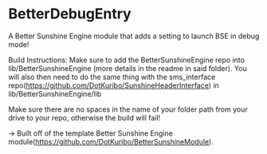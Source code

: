 # BetterDebugEntry
A Better Sunshine Engine module that adds a setting to launch BSE in debug mode!

Build Instructions:
Make sure to add the BetterSunshineEngine repo into lib/BetterSunshineEngine (more details in the readme in said folder). You will also then need to do the same thing with the sms_interface repo(https://github.com/DotKuribo/SunshineHeaderInterface) in lib/BetterSunshineEngine/lib

Make sure there are no spaces in the name of your folder path from your drive to your repo, otherwise the build will fail!

-> Built off of the template Better Sunshine Engine module(https://github.com/DotKuribo/BetterSunshineModule).
